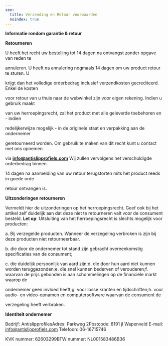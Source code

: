 ```yaml
---
seo:
  title: Verzending en Retour voorwaarden
  noindex: true
---
```

**Informatie rondom garantie & retour**

**Retourneren**

U heeft het recht uw bestelling tot 14 dagen na ontvangst zonder opgave van reden te

annuleren. U heeft na annulering nogmaals 14 dagen om uw product retour te sturen. U

krijgt dan het volledige orderbedrag inclusief verzendkosten gecrediteerd. Enkel de kosten

voor retour van u thuis naar de webwinkel zijn voor eigen rekening. Indien u gebruik maakt

van uw herroepingsrecht, zal het product met alle geleverde toebehoren en - indien

redelijkerwijze mogelijk - in de originele staat en verpakking aan de ondernemer

geretourneerd worden. Om gebruik te maken van dit recht kunt u contact met ons opnemen

via **info@antislipprofiels.com** Wij zullen vervolgens het verschuldigde orderbedrag binnen

14 dagen na aanmelding van uw retour terugstorten mits het product reeds in goede orde

retour ontvangen is.

**Uitzonderingen retourneren**

Vermeldt hier de uitzonderingen op het herroepingsrecht. Geef ook bij het artikel zelf duidelijk aan dat deze niet te retourneren valt voor de consument besteld. **Let op**\: Uitsluiting van het herroepingsrecht is slechts mogelijk voor producten:

a. Bij verzegelde producten. Wanneer de verzegeling verbroken is zijn bij deze producten niet retourneerbaar.

b. die door de ondernemer tot stand zijn gebracht overeenkomstig specificaties van de consument;

c. die duidelijk persoonlijk van aard zijn;d. die door hun aard niet kunnen worden teruggezonden;e. die snel kunnen bederven of verouderen;f. waarvan de prijs gebonden is aan schommelingen op de financiële markt waarop de

ondernemer geen invloed heeft;g. voor losse kranten en tijdschriften;h. voor audio- en video-opnamen en computersoftware waarvan de consument de

verzegeling heeft verbroken.

**Identiteit ondernemer**

Bedrijf: AntislipprofilesAdres: Parkweg 2Postcode: 8191 jl Wapenveld E-mail: info@antislipprofiels.com Telefoon: 06-16715746

KVK nummer: 62603299BTW nummer: NL001583486B36